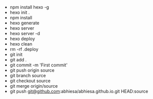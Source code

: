 * npm install hexo -g 
* hexo init . 
* npm install 
* hexo generate 
* hexo server
* hexo server -d 
* hexo deploy 
* hexo clean
* rm -rf .deploy 
* git init 
* git add . 
* git commit -m 'First commit' 
* git push origin source 
* git branch source 
* git checkout source 
* git merge origin/source 
* git push git@github.com:abhiesa/abhiesa.github.io.git HEAD:source
